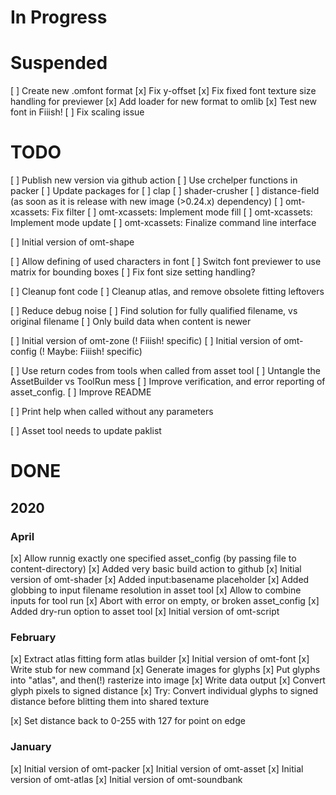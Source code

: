 # In Progress


# Suspended

[ ] Create new .omfont format
	[x] Fix y-offset
	[x] Fix fixed font texture size handling for previewer
	[x] Add loader for new format to omlib
	[x] Test new font in Fiiish!
	[ ] Fix scaling issue

# TODO

[ ] Publish new version via github action
[ ] Use crchelper functions in packer
[ ] Update packages for
	[ ] clap
	[ ] shader-crusher
	[ ] distance-field (as soon as it is release with new image (>0.24.x) dependency)
[ ] omt-xcassets: Fix filter
[ ] omt-xcassets: Implement mode fill
[ ] omt-xcassets: Implement mode update
[ ] omt-xcassets: Finalize command line interface



[ ] Initial version of omt-shape

[ ] Allow defining of used characters in font
[ ] Switch font previewer to use matrix for bounding boxes
[ ] Fix font size setting handling?

[ ] Cleanup font code
[ ] Cleanup atlas, and remove obsolete fitting leftovers

[ ] Reduce debug noise
[ ] Find solution for fully qualified filename, vs original filename
[ ] Only build data when content is newer

[ ] Initial version of omt-zone 	(! Fiiish! specific)
[ ] Initial version of omt-config	(! Maybe: Fiiish! specific)

[ ] Use return codes from tools when called from asset tool
[ ] Untangle the AssetBuilder vs ToolRun mess
[ ] Improve verification, and error reporting of asset_config.
[ ] Improve README

[ ] Print help when called without any parameters

[ ] Asset tool needs to update paklist

# DONE

## 2020

### April
[x] Allow runnig exactly one specified asset_config (by passing file to content-directory)
[x] Added very basic build action to github
[x] Initial version of omt-shader
[x] Added input:basename placeholder
[x] Added globbing to input filename resolution in asset tool
[x] Allow to combine inputs for tool run
[x] Abort with error on empty, or broken asset_config
[x] Added dry-run option to asset tool
[x] Initial version of omt-script

### February

[x] Extract atlas fitting form atlas builder
[x] Initial version of omt-font
	[x] Write stub for new command
	[x] Generate images for glyphs
	[x] Put glyphs into "atlas", and then(!) rasterize into image
	[x] Write data output
	[x] Convert glyph pixels to signed distance
	[x] Try: Convert individual glyphs to signed distance before blitting them into shared texture

[x] Set distance back to 0-255 with 127 for point on edge

### January


[x] Initial version of omt-packer
[x] Initial version of omt-asset
[x] Initial version of omt-atlas
[x] Initial version of omt-soundbank

